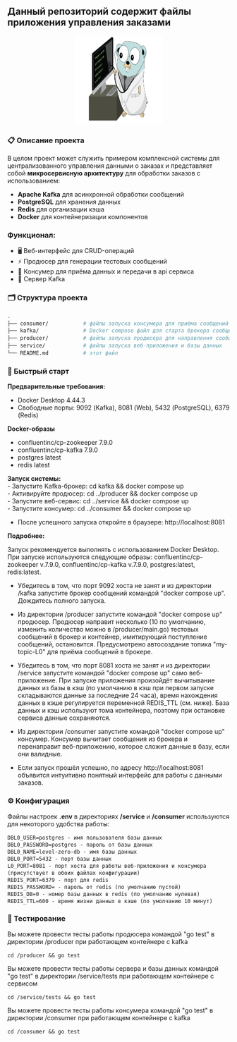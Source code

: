 ## Данный репозиторий содержит файлы приложения управления заказами  

<p align="center">
    <img src="GopherDoctor.png" alt="Гофер" width="200" height="200">
</p>

### 📋 Описание проекта  

В целом проект может служить примером комплексной системы для централизованного управления данными о заказах и представляет собой **микросервисную архитектуру** для обработки заказов с использованием:
- **Apache Kafka** для асинхронной обработки сообщений
- **PostgreSQL** для хранения данных
- **Redis** для организации кэша
- **Docker** для контейнеризации компонентов

### Функционал:
- 🖥️ Веб-интерфейс для CRUD-операций
- ⚡ Продюсер для генерации тестовых сообщений
- 🔄 Консумер для приёма данных и передачи в api сервиса
- 📡 Сервер Kafka

### 🗂️ Структура проекта  

```bash
.
├── consumer/           # файлы запуска консумера для приёма сообщений и направления в сервис
├── kafka/              # Docker compose файл для старта брокера сообщений
├── producer/           # файлы запуска продюсера для направления сообщений брокеру
├── service/            # файлы запуска веб-приложения и базы данных
└── README.md           # этот файл
```

### 🚀 Быстрый старт

**Предварительные требования:**
- Docker Desktop 4.44.3
- Свободные порты: 9092 (Kafka), 8081 (Web), 5432 (PostgreSQL), 6379 (Redis)

**Docker-образы**
- confluentinc/cp-zookeeper 7.9.0  
- confluentinc/cp-kafka 7.9.0  
- postgres latest  
- redis latest  

**Запуск системы:**  
    - Запустите Kafka-брокер:    cd kafka && docker compose up  
    - Активируйте продюсер:    cd ../producer && docker compose up  
    - Запустите веб-сервис:    cd ../service && docker compose up  
    - Запустите консумер:    cd ../consumer && docker compose up  
  - После успешного запуска откройте в браузере: http://localhost:8081  

**Подробнее:**  

Запуск рекомендуется выполнять с использованием Docker Desktop.  
При запуске используются следующие образы: confluentinc/cp-zookeeper v.7.9.0, confluentinc/cp-kafka v.7.9.0, postgres:latest, redis:latest.  

- Убедитесь в том, что порт 9092 хоста не занят и из директории /kafka запустите брокер сообщений командой "docker compose up". Дождитесь полного запуска.  
- Из директории /producer запустите командой "docker compose up" продюсер. Продюсер направит несколько (10 по умолчанию, изменить количество можно в /producer/main.go) тестовых сообщений в брокер и контейнер, имитирующий поступление сообщений, остановится. Предусмотрено автосоздание топика "my-topic-L0" для приёма сообщений в брокере.  
- Убедитесь в том, что порт 8081 хоста не занят и из директории /service запустите командой "docker compose up" само веб-приложение. При запуске приложения произойдёт вычитывание данных из базы в кэш (по умолчанию в кэш при первом запуске складываются данные за последние 24 часа), время нахождения данных в кэше регулируется переменной REDIS_TTL (см. ниже). База данных и кэш используют тома контейнера, поэтому при остановке сервиса данные сохраняются.  
- Из директории /consumer запустите командой "docker compose up" консумер. Консумер вычитает сообщения из брокера и перенаправит веб-приложению, которое сложит данные в базу, если они валидные.  
    
- Если запуск прошёл успешно, по адресу http://localhost:8081 объявится интуитивно понятный интерфейс для работы с данными заказов.  

### ⚙️ Конфигурация

Файлы настроек **.env** в директориях **/service** и **/consumer** используются для некоторого удобства работы:

    DBL0_USER=postgres - имя пользователя базы данных  
    DBL0_PASSWORD=postgres - пароль от базы данных  
    DBL0_NAME=level-zero-db - имя базы данных  
    DBL0_PORT=5432 - порт базы данных  
    L0_PORT=8081 - порт хоста для работы веб-приложения и консумера (присутствует в обоих файлах конфигурации)  
    REDIS_PORT=6379 - порт для redis  
    REDIS_PASSWORD= - пароль от redis (по умолчанию пустой)  
    REDIS_DB=0 - номер базы данных в redis (по умолчанию нулевая)  
    REDIS_TTL=600 - время жизни данных в кэше (по умолчанию 10 минут)  

### 🧪 Тестирование

Вы можете провести тесты работы продюсера командой "go test" в директории /producer при работающем контейнере с kafka  

    cd /producer && go test

Вы можете провести тесты работы сервера и базы данных командой "go test" в директории /service/tests при работающем контейнере с сервисом  

    cd /service/tests && go test

Вы можете провести тесты работы консумера командой "go test" в директории /consumer при работающем контейнере с kafka  

    cd /consumer && go test

